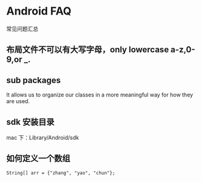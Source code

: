 # Android FAQ 
常见问题汇总

## 布局文件不可以有大写字母，only lowercase a-z,0-9,or _.

## sub packages

It allows us to organize our classes in a more meaningful way for how they are used.


## sdk 安装目录

mac 下：Library/Android/sdk

## 如何定义一个数组

```xml
String[] arr = {"zhang", "yao", "chun"};
```